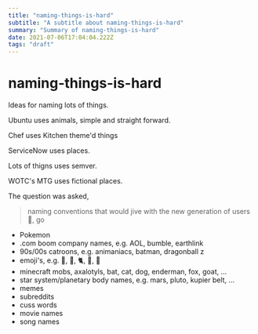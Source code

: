 ```yaml
---
title: "naming-things-is-hard"
subtitle: "A subtitle about naming-things-is-hard"
summary: "Summary of naming-things-is-hard"
date: 2021-07-06T17:04:04.222Z
tags: "draft"
---
```


# naming-things-is-hard

Ideas for naming lots of things.

Ubuntu uses animals, simple and straight forward.

Chef uses Kitchen theme'd things

ServiceNow uses places.

Lots of thigns uses semver.

WOTC's MTG uses fictional places.

The question was asked, 

> naming conventions that would jive with the new generation of users :thread:, go

- Pokemon
- .com boom company names, e.g. AOL, bumble, earthlink
- 90s/00s catroons, e.g. animaniacs, batman, dragonball z
- emoji's, e.g. :apple:, :banana:, :cat2:, :guide_dog:, :corn:
- minecraft mobs, axalotyls, bat, cat, dog, enderman, fox, goat, ...
- star system/planetary body names, e.g. mars, pluto, kupier belt, ...
- memes
- subreddits
- cuss words
- movie names
- song names